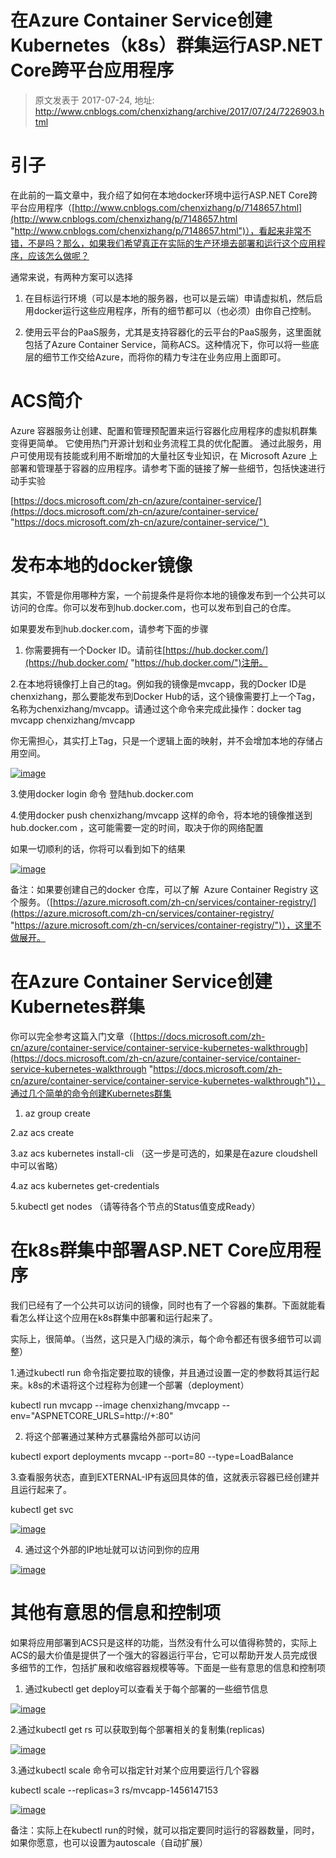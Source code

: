 # 在Azure Container Service创建Kubernetes（k8s）群集运行ASP.NET Core跨平台应用程序 
> 原文发表于 2017-07-24, 地址: http://www.cnblogs.com/chenxizhang/archive/2017/07/24/7226903.html 


引子
==

在此前的一篇文章中，我介绍了如何在本地docker环境中运行ASP.NET Core跨平台应用程序（[http://www.cnblogs.com/chenxizhang/p/7148657.html](http://www.cnblogs.com/chenxizhang/p/7148657.html "http://www.cnblogs.com/chenxizhang/p/7148657.html")），看起来非常不错，不是吗？那么，如果我们希望真正在实际的生产环境去部署和运行这个应用程序，应该怎么做呢？

通常来说，有两种方案可以选择

1. 在目标运行环境（可以是本地的服务器，也可以是云端）申请虚拟机，然后启用docker运行这些应用程序，所有的细节都可以（也必须）由你自己控制。

2. 使用云平台的PaaS服务，尤其是支持容器化的云平台的PaaS服务，这里面就包括了Azure Container Service，简称ACS。这种情况下，你可以将一些底层的细节工作交给Azure，而将你的精力专注在业务应用上面即可。

  


ACS简介
=====

Azure 容器服务让创建、配置和管理预配置来运行容器化应用程序的虚拟机群集变得更简单。 它使用热门开源计划和业务流程工具的优化配置。 通过此服务，用户可使用现有技能或利用不断增加的大量社区专业知识，在 Microsoft Azure 上部署和管理基于容器的应用程序。请参考下面的链接了解一些细节，包括快速进行动手实验

[https://docs.microsoft.com/zh-cn/azure/container-service/](https://docs.microsoft.com/zh-cn/azure/container-service/ "https://docs.microsoft.com/zh-cn/azure/container-service/") 

  


发布本地的docker镜像
=============

其实，不管是你用哪种方案，一个前提条件是将你本地的镜像发布到一个公共可以访问的仓库。你可以发布到hub.docker.com，也可以发布到自己的仓库。

如果要发布到hub.docker.com，请参考下面的步骤

1. 你需要拥有一个Docker ID。请前往[https://hub.docker.com/](https://hub.docker.com/ "https://hub.docker.com/")注册。

2.在本地将镜像打上自己的tag。例如我的镜像是mvcapp，我的Docker ID是chenxizhang，那么要能发布到Docker Hub的话，这个镜像需要打上一个Tag，名称为chenxizhang/mvcapp。请通过这个命令来完成此操作：docker tag mvcapp chenxizhang/mvcapp

你无需担心，其实打上Tag，只是一个逻辑上面的映射，并不会增加本地的存储占用空间。

[![image](./images/7226903-9072-20170724070946664-2110976651.png "image")](http://images2015.cnblogs.com/blog/9072/201707/9072-20170724070945914-1431095825.png)

3.使用docker login 命令 登陆hub.docker.com 

4.使用docker push chenxizhang/mvcapp 这样的命令，将本地的镜像推送到hub.docker.com ，这可能需要一定的时间，取决于你的网络配置

如果一切顺利的话，你将可以看到如下的结果

[![image](./images/7226903-9072-20170724070947821-1844272764.png "image")](http://images2015.cnblogs.com/blog/9072/201707/9072-20170724070947414-1530282601.png)

  


备注：如果要创建自己的docker 仓库，可以了解  Azure Container Registry 这个服务。（[https://azure.microsoft.com/zh-cn/services/container-registry/](https://azure.microsoft.com/zh-cn/services/container-registry/ "https://azure.microsoft.com/zh-cn/services/container-registry/")），这里不做展开。

  


在Azure Container Service创建 Kubernetes群集
=======================================

  


你可以完全参考这篇入门文章（[https://docs.microsoft.com/zh-cn/azure/container-service/container-service-kubernetes-walkthrough](https://docs.microsoft.com/zh-cn/azure/container-service/container-service-kubernetes-walkthrough "https://docs.microsoft.com/zh-cn/azure/container-service/container-service-kubernetes-walkthrough")），通过几个简单的命令创建Kubernetes群集

  


1. az group create

2.az acs create

3.az acs kubernetes install-cli （这一步是可选的，如果是在azure cloudshell中可以省略）

4.az acs kubernetes get-credentials

5.kubectl get nodes （请等待各个节点的Status值变成Ready）

  


  


在k8s群集中部署ASP.NET Core应用程序
=========================

  


我们已经有了一个公共可以访问的镜像，同时也有了一个容器的集群。下面就能看看怎么样让这个应用在k8s群集中部署和运行起来了。

实际上，很简单。（当然，这只是入门级的演示，每个命令都还有很多细节可以调整）

  


1.通过kubectl run 命令指定要拉取的镜像，并且通过设置一定的参数将其运行起来。k8s的术语将这个过程称为创建一个部署（deployment）

kubectl run mvcapp --image chenxizhang/mvcapp --env="ASPNETCORE\_URLS=http://+:80"

  


2. 将这个部署通过某种方式暴露给外部可以访问

kubectl export deployments mvcapp --port=80 --type=LoadBalance

  


3.查看服务状态，直到EXTERNAL-IP有返回具体的值，这就表示容器已经创建并且运行起来了。

kubectl get svc

[![image](./images/7226903-9072-20170724070948664-30085087.png "image")](http://images2015.cnblogs.com/blog/9072/201707/9072-20170724070948071-814159977.png)

4. 通过这个外部的IP地址就可以访问到你的应用

[![image](./images/7226903-9072-20170724070949524-359871653.png "image")](http://images2015.cnblogs.com/blog/9072/201707/9072-20170724070949039-1614652068.png)

  


其他有意思的信息和控制项
============

如果将应用部署到ACS只是这样的功能，当然没有什么可以值得称赞的，实际上ACS的最大价值是提供了一个强大的容器运行平台，它可以帮助开发人员完成很多细节的工作，包括扩展和收缩容器规模等等。下面是一些有意思的信息和控制项

1. 通过kubectl get deploy可以查看关于每个部署的一些细节信息

[![image](./images/7226903-9072-20170724070950289-1485187079.png "image")](http://images2015.cnblogs.com/blog/9072/201707/9072-20170724070949930-483326059.png)

2.通过kubectl get rs 可以获取到每个部署相关的复制集(replicas)

[![image](./images/7226903-9072-20170724070951430-1337027796.png "image")](http://images2015.cnblogs.com/blog/9072/201707/9072-20170724070950930-1797326860.png)

3.通过kubectl scale 命令可以指定针对某个应用要运行几个容器

kubectl scale --replicas=3 rs/mvcapp-1456147153

[![image](./images/7226903-9072-20170724070952211-2127140979.png "image")](http://images2015.cnblogs.com/blog/9072/201707/9072-20170724070951742-654623541.png)

备注：实际上在kubectl run的时候，就可以指定要同时运行的容器数量，同时，如果你愿意，也可以设置为autoscale（自动扩展）

